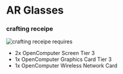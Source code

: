 # AR Glasses

### crafting receipe
![crafting receipe](https://i.imgur.com/rPJJ9K6.jpg)
requires
* 2x OpenComputer Screen Tier 3
* 1x OpenComputer Graphics Card Tier 3
* 1x OpenComputer Wireless Network Card
